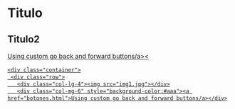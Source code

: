 <html>
  <head>
    <link rel="stylesheet" href="css/boostrap.min.css">
    <link rel="stylesheet" href="css/boostrap-theme.min.css">
    <script src="js/boostrap.min.js"></script>
    <title>Titutlo</title>
  </head>
  <body>
    <h1>Titulo</h1>
    <h2>Titulo2</h2>
    <p><a href="botones.html">Using custom go back and forward buttons/a><</p>
    
    <div class="container">
     <div class="row">
       <div class="col-lg-4"><img src="img1.jpg"></div>
       <div class="col-mg-6" style="background-color:#aaa"><a href="botones.html">Using custom go back and forward buttons/a></div>
      
       
 
  
